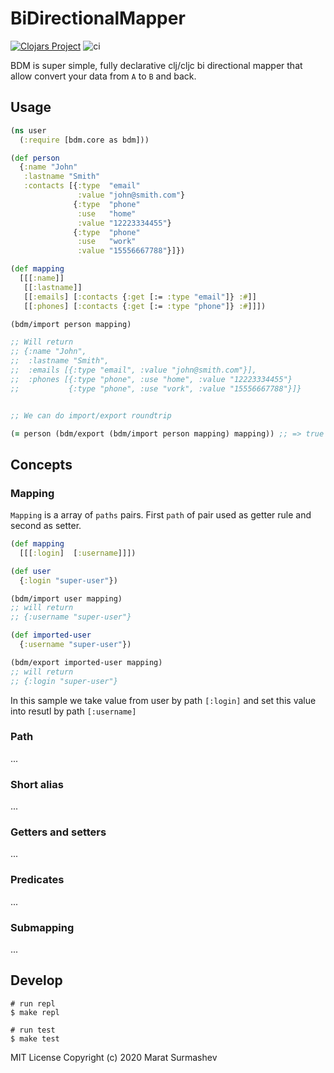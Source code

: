 # BiDirectionalMapper

[![Clojars Project](https://img.shields.io/clojars/v/bdm.svg)](https://clojars.org/bdm)
![ci](https://github.com/aitem/bdm/workflows/CI/badge.svg)


BDM is super simple, fully declarative clj/cljc bi directional mapper that allow convert your data from `A` to `B` and back.

## Usage

``` clj
(ns user
  (:require [bdm.core as bdm]))

(def person
  {:name "John"
   :lastname "Smith"
   :contacts [{:type  "email"
               :value "john@smith.com"}
              {:type  "phone"
			   :use   "home"
               :value "12223334455"}
			  {:type  "phone"
			   :use   "work"
			   :value "15556667788"}]})

(def mapping
  [[[:name]]
   [[:lastname]]
   [[:emails] [:contacts {:get [:= :type "email"]} :#]]
   [[:phones] [:contacts {:get [:= :type "phone"]} :#]]])

(bdm/import person mapping)

;; Will return
;; {:name "John",
;;  :lastname "Smith",
;;  :emails [{:type "email", :value "john@smith.com"}],
;;  :phones [{:type "phone", :use "home", :value "12223334455"}
;;           {:type "phone", :use "vork", :value "15556667788"}]}


;; We can do import/export roundtrip

(= person (bdm/export (bdm/import person mapping) mapping)) ;; => true

```

## Concepts

### Mapping

`Mapping` is a array of `paths` pairs. First `path` of pair used as getter rule and second as setter.

``` clj
(def mapping
  [[[:login]  [:username]]])

(def user
  {:login "super-user"})

(bdm/import user mapping)
;; will return
;; {:username "super-user"}

(def imported-user
  {:username "super-user"})

(bdm/export imported-user mapping)
;; will return
;; {:login "super-user"}
```

In this sample we take value from user by path `[:login]` and set this value into resutl by path `[:username]`



### Path
...

### Short alias
...

### Getters and setters
...

### Predicates
...

### Submapping
...



## Develop

```
# run repl
$ make repl

# run test
$ make test
```



MIT License Copyright (c) 2020 Marat Surmashev
